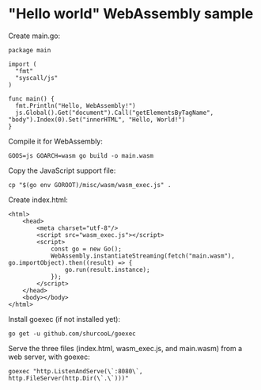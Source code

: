 
# "Hello world" WebAssembly sample

Create main.go:

    package main

    import (
      "fmt"
      "syscall/js"
    )

    func main() {
      fmt.Println("Hello, WebAssembly!")
      js.Global().Get("document").Call("getElementsByTagName", "body").Index(0).Set("innerHTML", "Hello, World!")
    }

Compile it for WebAssembly:

    GOOS=js GOARCH=wasm go build -o main.wasm

Copy the JavaScript support file:

    cp "$(go env GOROOT)/misc/wasm/wasm_exec.js" .

Create index.html:

    <html>
    	<head>
    		<meta charset="utf-8"/>
    		<script src="wasm_exec.js"></script>
    		<script>
    			const go = new Go();
    			WebAssembly.instantiateStreaming(fetch("main.wasm"), go.importObject).then((result) => {
    				go.run(result.instance);
    			});
    		</script>
    	</head>
    	<body></body>
    </html>


Install goexec (if not installed yet):

    go get -u github.com/shurcooL/goexec

Serve the three files (index.html, wasm_exec.js, and main.wasm) from a web server, with goexec:    

    goexec "http.ListenAndServe(\`:8080\`, http.FileServer(http.Dir(\`.\`)))"
